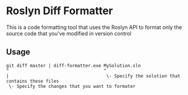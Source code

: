 # Roslyn Diff Formatter

This is a code formatting tool that uses the Roslyn API to format only the source code that you've modified in version control

## Usage

```
git diff master | diff-formatter.exe MySolution.sln
^                                    ^
|                                     \- Specify the solution that contains these files
 \- Specify the changes that you want to formater
```
